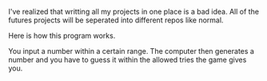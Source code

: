 I've realized that writting all my projects in one place is a bad idea. All of the futures projects will be seperated into different repos like normal. 

Here is how this program works.

You input a number within a certain range. The computer then generates a number and you have to guess it within the allowed tries the game gives you.
